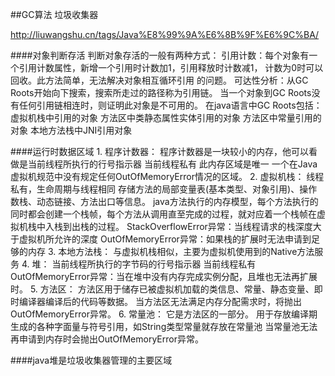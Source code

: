 ##GC算法 垃圾收集器

http://liuwangshu.cn/tags/Java%E8%99%9A%E6%8B%9F%E6%9C%BA/

####对象判断存活
    判断对象存活的一般有两种方式：
        引用计数：每个对象有一个引用计数属性，新增一个引用时计数加1，引用释放时计数减1，
                 计数为0时可以回收。此方法简单，无法解决对象相互循环引用 的问题。 
        可达性分析：从GC Roots开始向下搜索，搜索所走过的路径称为引用链。
                    当一个对象到GC Roots没有任何引用链相连时，则证明此对象是不可用的。
        在java语言中GC Roots包括：
            虚拟机栈中引用的对象
            方法区中类静态属性实体引用的对象
            方法区中常量引用的对象
            本地方法栈中JNI引用对象

####运行时数据区域
    1. 程序计数器：
            程序计数器是一块较小的内存，他可以看做是当前线程所执行的行号指示器
            当前线程私有
            此内存区域是唯一 一个在Java虚拟机规范中没有规定任何OutOfMemoryError情况的区域。 
    2. 虚拟机栈：
            线程私有，生命周期与线程相同
            存储方法的局部变量表(基本类型、对象引用)、操作数栈、动态链接、方法出口等信息。
            java方法执行的内存模型，每个方法执行的同时都会创建一个栈帧，每个方法从调用直至完成的过程，就对应着一个栈帧在虚拟机栈中入栈到出栈的过程。
            StackOverflowError异常：当线程请求的栈深度大于虚拟机所允许的深度
            OutOfMemoryError异常：如果栈的扩展时无法申请到足够的内存
    3. 本地方法栈：
            与虚拟机栈相似，主要为虚拟机使用到的Native方法服务
    4. 堆：
            当前线程所执行的字节码的行号指示器
            当前线程私有
            OutOfMemoryError异常：当在堆中没有内存完成实例分配，且堆也无法再扩展时。
    5. 方法区：
            方法区用于储存已被虚拟机加载的类信息、常量、静态变量、即时编译器编译后的代码等数据。
            当方法区无法满足内存分配需求时，将抛出OutOfMemoryError异常。 
    6. 常量池：
            它是方法区的一部分。
            用于存放编译期生成的各种字面量与符号引用，如String类型常量就存放在常量池
            当常量池无法再申请到内存时会抛出OutOfMemoryError异常。
            
            
####java堆是垃圾收集器管理的主要区域 